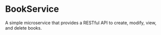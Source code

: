 # BookService
A simple microservice that provides a RESTful API to create, modify, view, and delete books.
